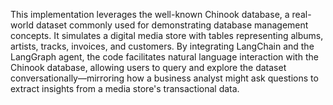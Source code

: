 
This implementation leverages the well-known Chinook database, a real-world dataset commonly used for demonstrating database management concepts. It simulates a digital media store with tables representing albums, artists, tracks, invoices, and customers. By integrating LangChain and the LangGraph agent, the code facilitates natural language interaction with the Chinook database, allowing users to query and explore the dataset conversationally—mirroring how a business analyst might ask questions to extract insights from a media store's transactional data.
